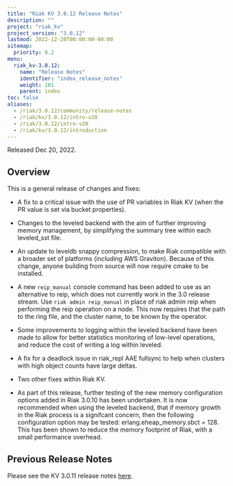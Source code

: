 ```yaml
---
title: "Riak KV 3.0.12 Release Notes"
description: ""
project: "riak_kv"
project_version: "3.0.12"
lastmod: 2022-12-20T00:00:00-00:00
sitemap:
  priority: 0.2
menu:
  riak_kv-3.0.12:
    name: "Release Notes"
    identifier: "index_release_notes"
    weight: 101
    parent: index
toc: false
aliases:
  - /riak/3.0.12/community/release-notes
  - /riak/kv/3.0.12/intro-v20
  - /riak/3.0.12/intro-v20
  - /riak/kv/3.0.12/introduction
---
```


Released Dec 20, 2022.

## Overview

This is a general release of changes and fixes:

* A fix to a critical issue with the use of PR variables in Riak KV (when the PR value is set via bucket properties).

*  Changes to the leveled backend with the aim of further improving memory management, by simplifying the summary tree within each leveled_sst file.

* An update to leveldb snappy compression, to make Riak compatible with a broader set of platforms (including AWS Graviton). Because of this change, anyone building from source will now require cmake to be installed.

* A new `reip_manual` console command has been added to use as an alternative to reip, which does not currently work in the 3.0 release stream. Use `riak admin reip_manual` in place of riak admin reip when performing the reip operation on a node. This now requires that the path to the ring file, and the cluster name, to be known by the operator.

* Some improvements to logging within the leveled backend have been made to allow for better statistics monitoring of low-level operations, and reduce the cost of writing a log within leveled.

* A fix for a deadlock issue in riak_repl AAE fullsync to help when clusters with high object counts have large deltas.

* Two other fixes within Riak KV.

* As part of this release, further testing of the new memory configuration options added in Riak 3.0.10 has been undertaken. It is now recommended when using the leveled backend, that if memory growth in the Riak process is a signifcant concern, then the following configuration option may be tested: erlang.eheap_memory.sbct = 128. This has been shown to reduce the memory footprint of Riak, with a small performance overhead.

## Previous Release Notes

Please see the KV 3.0.11 release notes [here]({{<baseurl>}}riak/kv/3.0.11/release-notes/).

